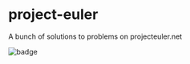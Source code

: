 # project-euler
A bunch of solutions to problems on projecteuler.net

![badge](https://projecteuler.net/profile/hectorbennett.png)
